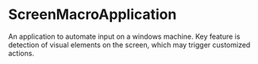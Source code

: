# ScreenMacroApplication
An application to automate input on a windows machine. Key feature is detection of visual elements on the screen, which may trigger customized actions. 
